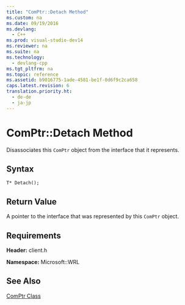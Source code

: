 ```yaml
---
title: "ComPtr::Detach Method"
ms.custom: na
ms.date: 09/19/2016
ms.devlang: 
  - C++
ms.prod: visual-studio-dev14
ms.reviewer: na
ms.suite: na
ms.technology: 
  - devlang-cpp
ms.tgt_pltfrm: na
ms.topic: reference
ms.assetid: b9016775-1ade-4581-be1f-0d6f9c2ca658
caps.latest.revision: 6
translation.priority.ht: 
  - de-de
  - ja-jp
---
```

# ComPtr::Detach Method
Disassociates this `ComPtr` object from the interface that it represents.  
  
## Syntax  
  
```  
T* Detach();  
```  
  
## Return Value  
 A pointer to the interface that was represented by this `ComPtr` object.  
  
## Requirements  
 **Header:** client.h  
  
 **Namespace:** Microsoft::WRL  
  
## See Also  
 [ComPtr Class](../vs140/ComPtr-Class.md)